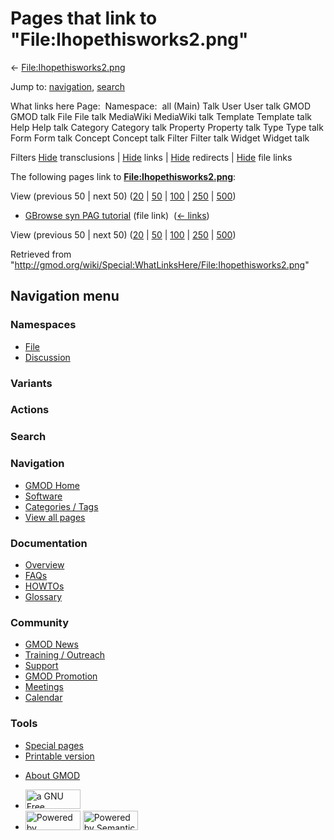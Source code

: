 <div id="mw-page-base" class="noprint">

</div>

<div id="mw-head-base" class="noprint">

</div>

<div id="content" class="mw-body" role="main">

<span id="top"></span>

<div id="mw-js-message" style="display:none;">

</div>



# <span dir="auto">Pages that link to "File:Ihopethisworks2.png"</span>

<div id="bodyContent">

<div id="contentSub">

←
[File:Ihopethisworks2.png](/wiki/File:Ihopethisworks2.png "File:Ihopethisworks2.png")

</div>

<div id="jump-to-nav" class="mw-jump">

Jump to: [navigation](#mw-navigation), [search](#p-search)

</div>

<div id="mw-content-text">

What links here Page:  Namespace:  all (Main) Talk User User talk GMOD
GMOD talk File File talk MediaWiki MediaWiki talk Template Template talk
Help Help talk Category Category talk Property Property talk Type Type
talk Form Form talk Concept Concept talk Filter Filter talk Widget
Widget talk

Filters
[Hide](/mediawiki/index.php?title=Special:WhatLinksHere/File:Ihopethisworks2.png&hidetrans=1 "Special:WhatLinksHere/File:Ihopethisworks2.png")
transclusions \|
[Hide](/mediawiki/index.php?title=Special:WhatLinksHere/File:Ihopethisworks2.png&hidelinks=1 "Special:WhatLinksHere/File:Ihopethisworks2.png")
links \|
[Hide](/mediawiki/index.php?title=Special:WhatLinksHere/File:Ihopethisworks2.png&hideredirs=1 "Special:WhatLinksHere/File:Ihopethisworks2.png")
redirects \|
[Hide](/mediawiki/index.php?title=Special:WhatLinksHere/File:Ihopethisworks2.png&hideimages=1 "Special:WhatLinksHere/File:Ihopethisworks2.png")
file links

The following pages link to
**[File:Ihopethisworks2.png](/wiki/File:Ihopethisworks2.png "File:Ihopethisworks2.png")**:

View (previous 50 \| next 50)
([20](/mediawiki/index.php?title=Special:WhatLinksHere/File:Ihopethisworks2.png&limit=20 "Special:WhatLinksHere/File:Ihopethisworks2.png")
\|
[50](/mediawiki/index.php?title=Special:WhatLinksHere/File:Ihopethisworks2.png&limit=50 "Special:WhatLinksHere/File:Ihopethisworks2.png")
\|
[100](/mediawiki/index.php?title=Special:WhatLinksHere/File:Ihopethisworks2.png&limit=100 "Special:WhatLinksHere/File:Ihopethisworks2.png")
\|
[250](/mediawiki/index.php?title=Special:WhatLinksHere/File:Ihopethisworks2.png&limit=250 "Special:WhatLinksHere/File:Ihopethisworks2.png")
\|
[500](/mediawiki/index.php?title=Special:WhatLinksHere/File:Ihopethisworks2.png&limit=500 "Special:WhatLinksHere/File:Ihopethisworks2.png"))

- [GBrowse syn PAG
  tutorial](/wiki/GBrowse_syn_PAG_tutorial "GBrowse syn PAG tutorial")
  (file link) ‎ <span class="mw-whatlinkshere-tools">([←
  links](/mediawiki/index.php?title=Special:WhatLinksHere&target=GBrowse+syn+PAG+tutorial "Special:WhatLinksHere"))</span>

View (previous 50 \| next 50)
([20](/mediawiki/index.php?title=Special:WhatLinksHere/File:Ihopethisworks2.png&limit=20 "Special:WhatLinksHere/File:Ihopethisworks2.png")
\|
[50](/mediawiki/index.php?title=Special:WhatLinksHere/File:Ihopethisworks2.png&limit=50 "Special:WhatLinksHere/File:Ihopethisworks2.png")
\|
[100](/mediawiki/index.php?title=Special:WhatLinksHere/File:Ihopethisworks2.png&limit=100 "Special:WhatLinksHere/File:Ihopethisworks2.png")
\|
[250](/mediawiki/index.php?title=Special:WhatLinksHere/File:Ihopethisworks2.png&limit=250 "Special:WhatLinksHere/File:Ihopethisworks2.png")
\|
[500](/mediawiki/index.php?title=Special:WhatLinksHere/File:Ihopethisworks2.png&limit=500 "Special:WhatLinksHere/File:Ihopethisworks2.png"))

</div>

<div class="printfooter">

Retrieved from
"<http://gmod.org/wiki/Special:WhatLinksHere/File:Ihopethisworks2.png>"

</div>

<div id="catlinks" class="catlinks catlinks-allhidden">

</div>

<div class="visualClear">

</div>

</div>

</div>

<div id="mw-navigation">

## Navigation menu

<div id="mw-head">



<div id="left-navigation">

<div id="p-namespaces" class="vectorTabs" role="navigation"
aria-labelledby="p-namespaces-label">

### Namespaces

- <span id="ca-nstab-image"><a href="/wiki/File:Ihopethisworks2.png" accesskey="c"
  title="View the file page [c]">File</a></span>
- <span id="ca-talk"><a
  href="/mediawiki/index.php?title=File_talk:Ihopethisworks2.png&amp;action=edit&amp;redlink=1"
  accesskey="t"
  title="Discussion about the content page [t]">Discussion</a></span>

</div>

<div id="p-variants" class="vectorMenu emptyPortlet" role="navigation"
aria-labelledby="p-variants-label">

### 

### Variants[](#)

<div class="menu">

</div>

</div>

</div>

<div id="right-navigation">



<div id="p-cactions" class="vectorMenu emptyPortlet" role="navigation"
aria-labelledby="p-cactions-label">

### Actions[](#)

<div class="menu">

</div>

</div>

<div id="p-search" role="search">

### Search

<div id="simpleSearch">

</div>

</div>

</div>

</div>

<div id="mw-panel">

<div id="p-logo" role="banner">

<a href="/wiki/Main_Page"
style="background-image: url(http://gmod.org/images/GMOD-cogs.png);"
title="Visit the main page"></a>

</div>

<div id="p-Navigation" class="portal" role="navigation"
aria-labelledby="p-Navigation-label">

### Navigation

<div class="body">

- <span id="n-GMOD-Home">[GMOD Home](/wiki/Main_Page)</span>
- <span id="n-Software">[Software](/wiki/GMOD_Components)</span>
- <span id="n-Categories-.2F-Tags">[Categories /
  Tags](/wiki/Categories)</span>
- <span id="n-View-all-pages">[View all
  pages](/wiki/Special:AllPages)</span>

</div>

</div>

<div id="p-Documentation" class="portal" role="navigation"
aria-labelledby="p-Documentation-label">

### Documentation

<div class="body">

- <span id="n-Overview">[Overview](/wiki/Overview)</span>
- <span id="n-FAQs">[FAQs](/wiki/Category:FAQ)</span>
- <span id="n-HOWTOs">[HOWTOs](/wiki/Category:HOWTO)</span>
- <span id="n-Glossary">[Glossary](/wiki/Glossary)</span>

</div>

</div>

<div id="p-Community" class="portal" role="navigation"
aria-labelledby="p-Community-label">

### Community

<div class="body">

- <span id="n-GMOD-News">[GMOD News](/wiki/GMOD_News)</span>
- <span id="n-Training-.2F-Outreach">[Training /
  Outreach](/wiki/Training_and_Outreach)</span>
- <span id="n-Support">[Support](/wiki/Support)</span>
- <span id="n-GMOD-Promotion">[GMOD
  Promotion](/wiki/GMOD_Promotion)</span>
- <span id="n-Meetings">[Meetings](/wiki/Meetings)</span>
- <span id="n-Calendar">[Calendar](/wiki/Calendar)</span>

</div>

</div>

<div id="p-tb" class="portal" role="navigation"
aria-labelledby="p-tb-label">

### Tools

<div class="body">

- <span id="t-specialpages"><a href="/wiki/Special:SpecialPages" accesskey="q"
  title="A list of all special pages [q]">Special pages</a></span>
- <span id="t-print"><a
  href="/mediawiki/index.php?title=Special:WhatLinksHere/File:Ihopethisworks2.png&amp;printable=yes"
  rel="alternate" accesskey="p"
  title="Printable version of this page [p]">Printable version</a></span>

</div>

</div>

</div>

</div>

<div id="footer" role="contentinfo">

- <span id="footer-places-about">[About
  GMOD](/wiki/GMOD:About "GMOD:About")</span>

<!-- -->

- <span id="footer-copyrightico">[<img src="http://www.gnu.org/graphics/gfdl-logo-small.png" width="88"
  height="31" alt="a GNU Free Documentation License" />](http://www.gnu.org/licenses/fdl-1.3.html)</span>
- <span id="footer-poweredbyico">[<img src="/mediawiki/skins/common/images/poweredby_mediawiki_88x31.png"
  width="88" height="31" alt="Powered by MediaWiki" />](//www.mediawiki.org/)
  [<img
  src="/mediawiki/extensions/SemanticMediaWiki/includes/../resources/images/smw_button.png"
  width="88" height="31" alt="Powered by Semantic MediaWiki" />](https://www.semantic-mediawiki.org/wiki/Semantic_MediaWiki)</span>

<div style="clear:both">

</div>

</div>
